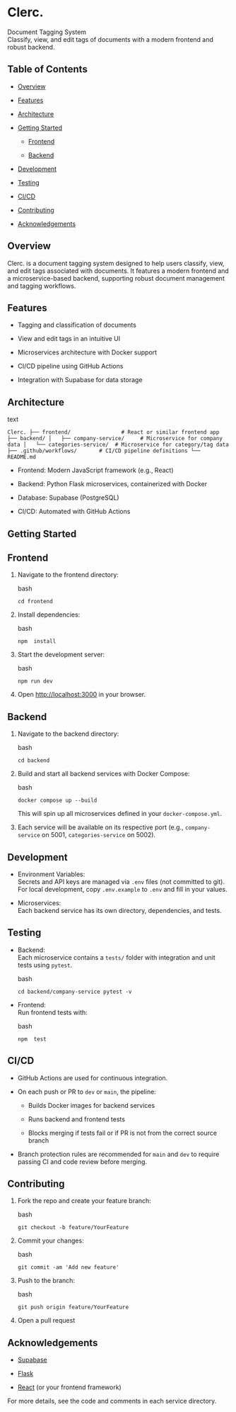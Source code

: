 Clerc.
======

Document Tagging System\
Classify, view, and edit tags of documents with a modern frontend and robust backend.

Table of Contents
-----------------

-   [Overview](https://www.perplexity.ai/search/create-folder-cli-commands-B15cOt.oRiiv3uIYvW4KcQ#overview)

-   [Features](https://www.perplexity.ai/search/create-folder-cli-commands-B15cOt.oRiiv3uIYvW4KcQ#features)

-   [Architecture](https://www.perplexity.ai/search/create-folder-cli-commands-B15cOt.oRiiv3uIYvW4KcQ#architecture)

-   [Getting Started](https://www.perplexity.ai/search/create-folder-cli-commands-B15cOt.oRiiv3uIYvW4KcQ#getting-started)

    -   [Frontend](https://www.perplexity.ai/search/create-folder-cli-commands-B15cOt.oRiiv3uIYvW4KcQ#frontend)

    -   [Backend](https://www.perplexity.ai/search/create-folder-cli-commands-B15cOt.oRiiv3uIYvW4KcQ#backend)

-   [Development](https://www.perplexity.ai/search/create-folder-cli-commands-B15cOt.oRiiv3uIYvW4KcQ#development)

-   [Testing](https://www.perplexity.ai/search/create-folder-cli-commands-B15cOt.oRiiv3uIYvW4KcQ#testing)

-   [CI/CD](https://www.perplexity.ai/search/create-folder-cli-commands-B15cOt.oRiiv3uIYvW4KcQ#cicd)

-   [Contributing](https://www.perplexity.ai/search/create-folder-cli-commands-B15cOt.oRiiv3uIYvW4KcQ#contributing)

-   [Acknowledgements](https://www.perplexity.ai/search/create-folder-cli-commands-B15cOt.oRiiv3uIYvW4KcQ#acknowledgements)

Overview
--------

Clerc. is a document tagging system designed to help users classify, view, and edit tags associated with documents. It features a modern frontend and a microservice-based backend, supporting robust document management and tagging workflows.

Features
--------

-   Tagging and classification of documents

-   View and edit tags in an intuitive UI

-   Microservices architecture with Docker support

-   CI/CD pipeline using GitHub Actions

-   Integration with Supabase for data storage

Architecture
------------

text

`Clerc. ├── frontend/                # React or similar frontend app ├── backend/ │   ├── company-service/     # Microservice for company data │   └── categories-service/  # Microservice for category/tag data ├── .github/workflows/       # CI/CD pipeline definitions └── README.md `

-   Frontend: Modern JavaScript framework (e.g., React)

-   Backend: Python Flask microservices, containerized with Docker

-   Database: Supabase (PostgreSQL)

-   CI/CD: Automated with GitHub Actions

Getting Started
---------------

Frontend
--------

1.  Navigate to the frontend directory:

    bash

    `cd frontend `

2.  Install dependencies:

    bash

    `npm  install  `

3.  Start the development server:

    bash

    `npm run dev `

4.  Open [http://localhost:3000](http://localhost:3000/) in your browser.

Backend
-------

1.  Navigate to the backend directory:

    bash

    `cd backend `

2.  Build and start all backend services with Docker Compose:

    bash

    `docker compose up --build `

    This will spin up all microservices defined in your `docker-compose.yml`.

3.  Each service will be available on its respective port (e.g., `company-service` on 5001, `categories-service` on 5002).

Development
-----------

-   Environment Variables:\
    Secrets and API keys are managed via `.env` files (not committed to git). For local development, copy `.env.example` to `.env` and fill in your values.

-   Microservices:\
    Each backend service has its own directory, dependencies, and tests.

Testing
-------

-   Backend:\
    Each microservice contains a `tests/` folder with integration and unit tests using `pytest`.

    bash

    `cd backend/company-service pytest -v `

-   Frontend:\
    Run frontend tests with:

    bash

    `npm  test  `

CI/CD
-----

-   GitHub Actions are used for continuous integration.

-   On each push or PR to `dev` or `main`, the pipeline:

    -   Builds Docker images for backend services

    -   Runs backend and frontend tests

    -   Blocks merging if tests fail or if PR is not from the correct source branch

-   Branch protection rules are recommended for `main` and `dev` to require passing CI and code review before merging.

Contributing
------------

1.  Fork the repo and create your feature branch:

    bash

    `git checkout -b feature/YourFeature `

2.  Commit your changes:

    bash

    `git commit -am 'Add new feature'  `

3.  Push to the branch:

    bash

    `git push origin feature/YourFeature `

4.  Open a pull request

Acknowledgements
----------------

-   [Supabase](https://supabase.com/)

-   [Flask](https://flask.palletsprojects.com/)

-   [React](https://react.dev/) (or your frontend framework)

For more details, see the code and comments in each service directory.